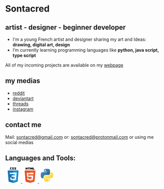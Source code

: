 # Sontacred

## artist - designer - beginner developer

- I'm a young French artist and designer sharing my art and Ideas:
**drawing, digital art, design** 
- I’m currently learning programming languages like 
**python, java script, type script**  
  
All of my incoming projects are available on my [webpage](https://sontacred.github.io/sontacred.portfolio2.io/)  

## my medias
- [reddit](https://www.reddit.com/u/Legochems)
- [deviantart](https://www.deviantart.com/sontacred)
- [threads](https://www.deviantart.com/sontacred) 
- [instagram](https://www.instagram.com/sontacred/)

## contact me
Mail: sontacred@gmail.com
or: sontacred@protonmail.com
or using me social medias

  
<h2 align="left">Languages and Tools:</h2>  
<p align="left"> <a href="https://www.w3schools.com/css/" target="_blank" rel="noreferrer"> <img src="https://raw.githubusercontent.com/devicons/devicon/master/icons/css3/css3-original-wordmark.svg" alt="css3" width="50" height="50"/> </a> <a href="https://www.w3.org/html/" target="_blank" rel="noreferrer"> <img src="https://raw.githubusercontent.com/devicons/devicon/master/icons/html5/html5-original-wordmark.svg" alt="html5" width="50" height="50"/> </a> <a href="https://www.python.org" target="_blank" rel="noreferrer"> <img src="https://raw.githubusercontent.com/devicons/devicon/master/icons/python/python-original.svg" alt="python" width="50" height="50"/> </a> </p>
